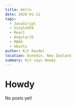 ```yaml
---
title: Hello
date: 2020-01-11
tags: 
  - JavaScript
  - SingleSPA
  - React
  - AngularJS
  - MAAS
  - Ubuntu
author: Kit Randel
location: Dunedin, New Zealand
summary: Kit says Howdy
---
```

# Howdy 
No posts yet!


